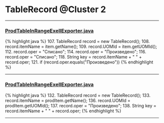 # TableRecord @Cluster 2

***

### [ProdTableInRangeExellExporter.java](https://searchcode.com/codesearch/view/137412593/)
{% highlight java %}
107. TableRecord record = new TableRecord();
108. record.itemName = item.getName();
109. record.UOMId = item.getUOMId();
112.     record.oper = "Списано";
114.     record.oper = "Произведено";
116.   record.oper = "Списано";
118. String key = record.itemName + " " + record.oper;
121.   if (record.oper.equals("Произведено"))
{% endhighlight %}

***

### [ProdTableInRangeExellExporter.java](https://searchcode.com/codesearch/view/137412593/)
{% highlight java %}
132. TableRecord record = new TableRecord();
133. record.itemName = prodItem.getName();
136. record.UOMId = prodItem.getUOMId();
137. record.oper = "Произведено";
138. String key = record.itemName + " " + record.oper;
{% endhighlight %}

***

